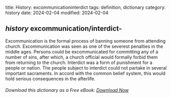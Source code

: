 title: History: excommunicationinterdict
tags: definition, dictionary
category: history
date: 2024-02-04
modified: 2024-02-04

## _history_ excommunication/interdict-

 Excommunication is the formal process of banning someone from attending
 church. Excommunication was seen as one of the severest penalties
 in the middle ages. Persons could be excommunicated for committing
 any of a number of sins, after which, a church official would
 formally forbid them from returning to the church. Interdict
 was a form of punishment for a people or nation. The people subject
 to interdict could not partake in several important sacraments.
 In accord with the common belief system, this would hold serious
 consequences in the afterlife.



###### Download *this* dictionary as a Free eBook: [Download Now]({static}static/SerfHistoryDictionary.pdf)

